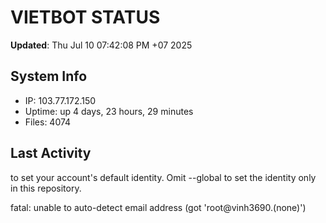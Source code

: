 # VIETBOT STATUS
**Updated**: Thu Jul 10 07:42:08 PM +07 2025

## System Info
- IP: 103.77.172.150
- Uptime: up 4 days, 23 hours, 29 minutes
- Files: 4074

## Last Activity

to set your account's default identity.
Omit --global to set the identity only in this repository.

fatal: unable to auto-detect email address (got 'root@vinh3690.(none)')
